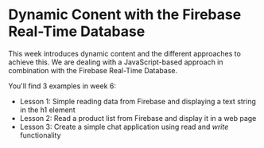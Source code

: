# Dynamic Conent with the Firebase Real-Time Database

This week introduces dynamic content and the different approaches to achieve this. We are dealing with a JavaScript-based approach in combination with the Firebase Real-Time Database.

You'll find 3 examples in week 6:

- Lesson 1: Simple reading data from Firebase and displaying a text string in the h1 element
- Lesson 2: Read a product list from Firebase and display it in a web page
- Lesson 3: Create a simple chat application using read and *write* functionality